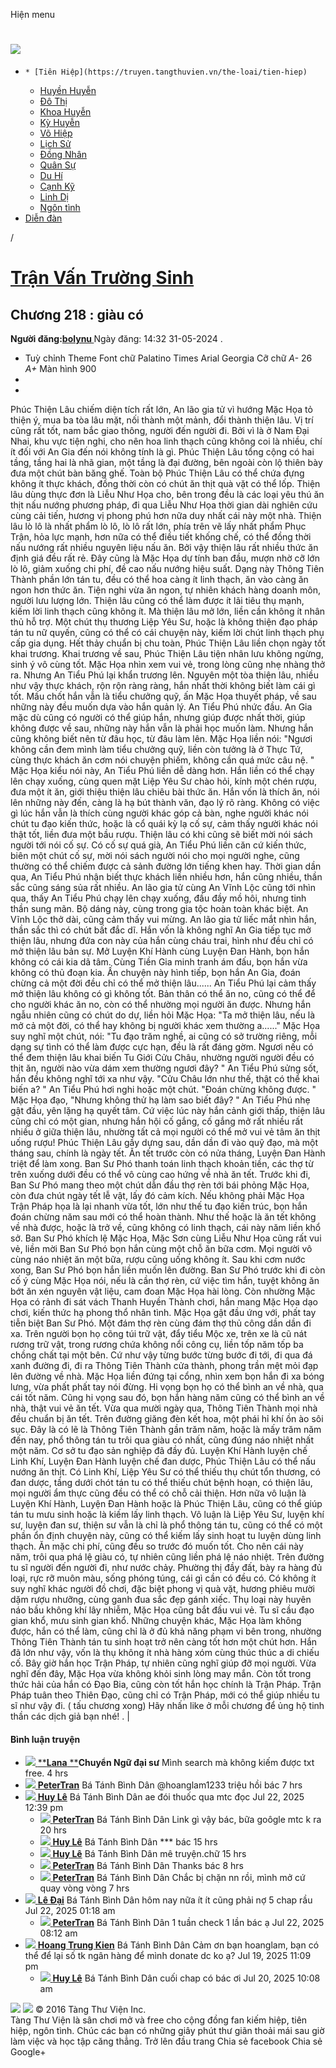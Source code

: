 Hiện menu
# [ ![](https://truyen.tangthuvien.vn/images/logo-web-gray.png) ](https://truyen.tangthuvien.vn "doc truyen")
  *     * [Tiên Hiệp](https://truyen.tangthuvien.vn/the-loai/tien-hiep)
    * [Huyền Huyễn](https://truyen.tangthuvien.vn/the-loai/huyen-huyen)
    * [Đô Thị](https://truyen.tangthuvien.vn/the-loai/do-thi)
    * [Khoa Huyễn](https://truyen.tangthuvien.vn/the-loai/khoa-huyen)
    * [Kỳ Huyễn](https://truyen.tangthuvien.vn/the-loai/ky-huyen)
    * [Võ Hiệp](https://truyen.tangthuvien.vn/the-loai/vo-hiep)
    * [Lịch Sử](https://truyen.tangthuvien.vn/the-loai/lich-su)
    * [Đồng Nhân](https://truyen.tangthuvien.vn/the-loai/dong-nhan)
    * [Quân Sự](https://truyen.tangthuvien.vn/the-loai/quan-su)
    * [Du Hí](https://truyen.tangthuvien.vn/the-loai/du-hi)
    * [Cạnh Kỹ](https://truyen.tangthuvien.vn/the-loai/canh-ky)
    * [Linh Dị](https://truyen.tangthuvien.vn/the-loai/linh-di)
    * [Ngôn tình](https://ngontinh.tangthuvien.vn/)
  * [Diễn đàn](http://tangthuvien.vn/forum)


/
# [Trận Vấn Trường Sinh](https://truyen.tangthuvien.vn/doc-truyen/tran-van-truong-sinh "Trận Vấn Trường Sinh")
## Chương 218 : giàu có
**Người đăng:[bolynu ](https://truyen.tangthuvien.vn/converter/bolynu)**
Ngày đăng: 14:32 31-05-2024
. 
  * Tuỳ chỉnh
Theme
Font chữ
Palatino Times Arial Georgia
Cỡ chữ
_A-_ 26 _A+_
Màn hình
900
  * [](https://truyen.tangthuvien.vn/doc-truyen/tran-van-truong-sinh/chuong-218#list-comment "Bình luận")
  * [](https://truyen.tangthuvien.vn/nap-xu "Nạp tiền")


Phúc Thiện Lâu chiếm diện tích rất lớn, An lão gia tử vì hướng Mặc Họa tỏ thiện ý, mua ba tòa lâu mặt, nối thành một mảnh, đổi thành thiện lâu. Vị trí cũng rất tốt, nam bắc giao thông, người đến người đi. Bởi vì là ở Nam Đại Nhai, khu vực tiện nghi, cho nên hoa linh thạch cũng không coi là nhiều, chí ít đối với An Gia đến nói không tính là gì. Phúc Thiện Lâu tổng cộng có hai tầng, tầng hai là nhã gian, một tầng là đại đường, bên ngoài còn lộ thiên bày đưa một chút bàn băng ghế. Toàn bộ Phúc Thiện Lâu có thể chứa đựng không ít thực khách, đồng thời còn có chút ăn thịt quà vặt có thể lốp. Thiện lâu dùng thực đơn là Liễu Như Họa cho, bên trong đều là các loại yêu thú ăn thịt nấu nướng phương pháp, đi qua Liễu Như Họa thời gian dài nghiên cứu cùng cải tiến, hương vị phong phú hơn nữa duy nhất cái này một nhà. Thiện lâu lò lô là nhất phẩm lò lô, lò lô rất lớn, phía trên vẽ lấy nhất phẩm Phục Trận, hỏa lực mạnh, hơn nữa có thể điều tiết khống chế, có thể đồng thời nấu nướng rất nhiều nguyên liệu nấu ăn. Bởi vậy thiện lâu rất nhiều thức ăn định giá đều rất rẻ. Đây cũng là Mặc Họa dự tính ban đầu, mượn nhờ cỡ lớn lò lô, giảm xuống chi phí, đề cao nấu nướng hiệu suất. Dạng này Thông Tiên Thành phần lớn tán tu, đều có thể hoa càng ít linh thạch, ăn vào càng ăn ngon hơn thức ăn. Tiện nghi vừa ăn ngon, tự nhiên khách hàng doanh môn, người lưu lượng lớn. Thiện lâu cũng có thể làm được ít lãi tiêu thụ mạnh, kiếm lời linh thạch cũng không ít. Mà thiện lâu mở lớn, liền cần không ít nhân thủ hỗ trợ. Một chút thụ thương Liệp Yêu Sư, hoặc là không thiện đạo pháp tán tu nữ quyến, cũng có thể có cái chuyện này, kiếm lời chút linh thạch phụ cấp gia dụng. Hết thảy chuẩn bị chu toàn, Phúc Thiện Lâu liền chọn ngày tốt khai trương. Khai trương về sau, Phúc Thiện Lâu tiện nhân lưu không ngừng, sinh ý vô cùng tốt. Mặc Họa nhìn xem vui vẻ, trong lòng cũng nhẹ nhàng thở ra. Nhưng An Tiểu Phú lại khẩn trương lên. Nguyên một tòa thiện lâu, nhiều như vậy thực khách, rộn rộn ràng ràng, hắn nhất thời không biết làm cái gì tốt. Mấu chốt hắn vẫn là tiểu chưởng quỹ, ấn Mặc Họa thuyết pháp, về sau những này đều muốn dựa vào hắn quản lý. An Tiểu Phú nhức đầu. An Gia mặc dù cũng có người có thể giúp hắn, nhưng giúp được nhất thời, giúp không được về sau, những này hắn vẫn là phải học muốn làm. Nhưng hắn cũng không biết nên từ đâu học, từ đâu làm lên. Mặc Họa liền nói: "Ngươi không cần đem mình làm tiểu chưởng quỹ, liền còn tưởng là ở Thực Tứ, cùng thực khách ăn cơm nói chuyện phiếm, không cần quá mức câu nệ. " Mặc Họa kiểu nói này, An Tiểu Phú liền dễ dàng hơn. Hắn liền có thể chạy lên chạy xuống, cùng quen mặt Liệp Yêu Sư chào hỏi, kính một chén rượu, đưa một ít ăn, giới thiệu thiện lâu chiêu bài thức ăn. Hắn vốn là thích ăn, nói lên những này đến, càng là hạ bút thành văn, đạo lý rõ ràng. Không có việc gì lúc hắn vẫn là thích cùng người khác góp cả bàn, nghe người khác nói chút tu đạo kiến thức, hoặc là cổ quái kỳ lạ cố sự, cảm thấy người khác nói thật tốt, liền đưa một bầu rượu. Thiện lâu có khi cũng sẽ biết mời nói sách người tới nói cố sự. Có cố sự quá già, An Tiểu Phú liền căn cứ kiến thức, biên một chút cố sự, mời nói sách người nói cho mọi người nghe, cũng thường có thể chiếm được cả sảnh đường lớn tiếng khen hay. Thời gian dần qua, An Tiểu Phú nhận biết thực khách liền nhiều hơn, hắn cũng nhiều, thần sắc cũng sáng sủa rất nhiều. An lão gia tử cùng An Vĩnh Lộc cũng tới nhìn qua, thấy An Tiểu Phú chạy lên chạy xuống, đầu đầy mồ hôi, nhưng tinh thần sung mãn. Bộ dáng này, cùng trong gia tộc hoàn toàn khác biệt. An Vĩnh Lộc thở dài, cũng cảm thấy vui mừng. An lão gia tử liếc mắt nhìn hắn, thần sắc thì có chút bất đắc dĩ. Hắn vốn là không nghĩ An Gia tiếp tục mở thiện lâu, nhưng đứa con này của hắn cùng cháu trai, hình như đều chỉ có mở thiện lâu bản sự. Mở Luyện Khí Hành cùng Luyện Đan Hành, bọn hắn không có cái kia dã tâm. Cùng Tiền Gia minh tranh ám đấu, bọn hắn vừa không có thủ đoạn kia. Ấn chuyện này hình tiếp, bọn hắn An Gia, đoán chừng cả một đời đều chỉ có thể mở thiện lâu...... An Tiểu Phú lại cảm thấy mở thiện lâu không có gì không tốt. Bản thân có thể ăn no, cũng có thể để cho người khác ăn no, còn có thể nhường mọi người ăn được. Nhưng hắn ngẫu nhiên cũng có chút do dự, liền hỏi Mặc Họa: "Ta mở thiện lâu, nếu là mở cả một đời, có thể hay không bị người khác xem thường a......" Mặc Họa suy nghĩ một chút, nói: "Tu đạo trăm nghề, ai cũng có sở trường riêng, mỗi dạng sự tình có thể làm được cực hạn, đều là rất đáng gờm. Ngươi nếu có thể đem thiện lâu khai biến Tu Giới Cửu Châu, nhường người người đều có thịt ăn, người nào vừa dám xem thường ngươi đây? " An Tiểu Phú sửng sốt, hắn đều không nghĩ tới xa như vậy. "Cửu Châu lớn như thế, thật có thể khai biến a? " An Tiểu Phú hơi nghi hoặc một chút. "Đoán chừng không được. " Mặc Họa đạo, "Nhưng không thử hạ làm sao biết đây? " An Tiểu Phú nhẹ gật đầu, yên lặng hạ quyết tâm. Cứ việc lúc này hắn cảnh giới thấp, thiện lâu cũng chỉ có một gian, nhưng hắn hội cố gắng, cố gắng mở rất nhiều rất nhiều ở giữa thiện lâu, nhường tất cả mọi người có thể mở vui vẻ tâm ăn thịt uống rượu! Phúc Thiện Lâu gầy dựng sau, dần dần đi vào quỹ đạo, mà một tháng sau, chính là ngày tết. Ăn tết trước còn có nửa tháng, Luyện Đan Hành triệt để làm xong. Ban Sư Phó thanh toán linh thạch khoản tiền, các thợ từ trên xuống dưới đều có thể vô cùng cao hứng về nhà ăn tết. Trước khi đi, Ban Sư Phó mang theo một chút dẫn đầu thợ rèn tới bái phỏng Mặc Họa, còn đưa chút ngày tết lễ vật, lấy đó cảm kích. Nếu không phải Mặc Họa Trận Pháp họa là lại nhanh vừa tốt, lớn như thế tu đạo kiến trúc, bọn hắn đoán chừng năm sau mới có thể hoàn thành. Như thế hoặc là ăn tết không về nhà được, hoặc là trở về, cũng không có linh thạch, cái này năm liền khổ sở. Ban Sư Phó khích lệ Mặc Họa, Mặc Sơn cùng Liễu Như Họa cũng rất vui vẻ, liền mời Ban Sư Phó bọn hắn cùng một chỗ ăn bữa cơm. Mọi người vô cùng náo nhiệt ăn một bữa, rượu cũng uống không ít. Sau khi cơm nước xong, Ban Sư Phó bọn hắn liền muốn lên đường. Ban Sư Phó trước khi đi còn cố ý cùng Mặc Họa nói, nếu là cần thợ rèn, cứ việc tìm hắn, tuyệt không ăn bớt ăn xén nguyên vật liệu, cam đoan Mặc Họa hài lòng. Còn nhường Mặc Họa có rảnh đi sát vách Thanh Huyền Thành chơi, hắn mang Mặc Họa dạo chơi, kiến thức hạ phong thổ nhân tình. Mặc Họa gật đầu ứng với, phất tay tiễn biệt Ban Sư Phó. Một đám thợ rèn cùng đám thợ thủ công dần dần đi xa. Trên người bọn họ cõng túi trữ vật, đẩy tiểu Mộc xe, trên xe là cũ nát rương trữ vật, trong rương chứa không nổi công cụ, liền tốp năm tốp ba chồng chất tại một bên. Cứ như vậy từng bước từng bước đi tới, đi qua đá xanh đường đi, đi ra Thông Tiên Thành cửa thành, phong trần mệt mỏi đạp lên đường về nhà. Mặc Họa liền đứng tại cổng, nhìn xem bọn hắn đi xa bóng lưng, vừa phất phất tay nói đừng. Hi vọng bọn họ có thể bình an về nhà, qua cái tốt năm. Cũng hi vọng sau đó, bọn hắn hàng năm cũng có thể bình an về nhà, thật vui vẻ ăn tết. Vừa qua mười ngày qua, Thông Tiên Thành mọi nhà đều chuẩn bị ăn tết. Trên đường giăng đèn kết hoa, một phái hỉ khí ồn ào sôi sục. Đây là có lẽ là Thông Tiên Thành gần trăm năm, hoặc là mấy trăm năm đến nay, phổ thông tán tu trôi qua giàu có nhất, cũng đúng náo nhiệt nhất một năm. Cơ sở tu đạo sản nghiệp đã đầy đủ. Luyện Khí Hành luyện chế Linh Khí, Luyện Đan Hành luyện chế đan dược, Phúc Thiện Lâu có thể nấu nướng ăn thịt. Có Linh Khí, Liệp Yêu Sư có thể thiếu thụ chút tổn thương, có đan dược, tầng dưới chót tán tu có thể thiếu chút bệnh hoạn, có thiện lâu, mọi người ẩm thực cũng đều có thể có chỗ cải thiện. Hơn nữa vô luận là Luyện Khí Hành, Luyện Đan Hành hoặc là Phúc Thiện Lâu, cũng có thể giúp tán tu mưu sinh hoặc là kiếm lấy linh thạch. Vô luận là Liệp Yêu Sư, luyện khí sư, luyện đan sư, thiện sư vẫn là chỉ là phổ thông tán tu, cũng có thể có một phần ổn định chuyện này, cũng có thể kiếm lấy sinh hoạt tu luyện dùng linh thạch. Ăn mặc chi phí, cũng đều so trước đó muốn tốt. Cho nên cái này năm, trôi qua phá lệ giàu có, tự nhiên cũng liền phá lệ náo nhiệt. Trên đường tu sĩ người đến người đi, như nước chảy. Phường thị đầy đất, bày ra hàng đủ loại, rực rỡ muôn màu, sống phóng túng, cái gì cần có đều có. Có không ít suy nghĩ khác người đồ chơi, đặc biệt phong vị quà vặt, hương phiêu mười dặm rượu nhưỡng, cùng ganh đua sắc đẹp gánh xiếc. Thụ loại này huyên náo bầu không khí lây nhiễm, Mặc Họa cũng bắt đầu vui vẻ. Tu sĩ cầu đạo gian khổ, mưu sinh gian khổ. Những chuyện khác, Mặc Họa làm không được, hắn có thể làm, cũng chỉ là ở đủ khả năng phạm vi bên trong, nhường Thông Tiên Thành tán tu sinh hoạt trở nên càng tốt hơn một chút hơn. Hắn đã lớn như vậy, vốn là thụ không ít nhà hàng xóm cùng thúc thúc a di chiếu cố. Bây giờ hắn học Trận Pháp, tự nhiên cũng nghĩ giúp đỡ mọi người. Vừa nghĩ đến đây, Mặc Họa vừa không khỏi sinh lòng may mắn. Còn tốt trong thức hải của hắn có Đạo Bia, cũng còn tốt hắn học chính là Trận Pháp. Trận Pháp tuân theo Thiên Đạo, cũng chỉ có Trận Pháp, mới có thể giúp nhiều tu sĩ như vậy đi. ( tấu chương xong) 
Hãy nhấn like ở mỗi chương để ủng hộ tinh thần các dịch giả bạn nhé!
. 
|
#### Bình luận truyện
  * [ ![](https://truyen.tangthuvien.vn/images/default-avatar.jpeg) ](https://truyen.tangthuvien.vn/converter/Lana)
[****Lana** **](https://truyen.tangthuvien.vn/converter/Lana)**Chuyển Ngữ đại sư**
Mình search mà không kiếm được txt free. 
4 hrs
  * [ ![](https://www.nae.vn/ttv/ttv/public/images_user/544944.png) ](https://truyen.tangthuvien.vn/converter/PeterTran)
[**PeterTran**](https://truyen.tangthuvien.vn/converter/PeterTran) Bá Tánh Bình Dân
@hoanglam1233 triệu hồi bác
7 hrs
  * [ ![](https://www.nae.vn/ttv/ttv/public/images_user/de59337f745e75cbfbd7d6d3cabf22121c31a1ade65bc0da1b5d8e43c877a193.jpg) ](https://truyen.tangthuvien.vn/converter/1177452712761081?hash=fb)
[**Huy Lê**](https://truyen.tangthuvien.vn/converter/1177452712761081?hash=fb) Bá Tánh Bình Dân
ae đói thuốc qua mtc đọc 
Jul 22, 2025 12:39 pm
    * [ ![](https://www.nae.vn/ttv/ttv/public/images_user/544944.png) ](https://truyen.tangthuvien.vn/converter/PeterTran)
[**PeterTran**](https://truyen.tangthuvien.vn/converter/PeterTran) Bá Tánh Bình Dân
Link gì vậy bác, bữa goôgle mtc k ra 
20 hrs
    * [ ![](https://www.nae.vn/ttv/ttv/public/images_user/de59337f745e75cbfbd7d6d3cabf22121c31a1ade65bc0da1b5d8e43c877a193.jpg) ](https://truyen.tangthuvien.vn/converter/1177452712761081?hash=fb)
[**Huy Lê**](https://truyen.tangthuvien.vn/converter/1177452712761081?hash=fb) Bá Tánh Bình Dân
*** bác 
15 hrs
    * [ ![](https://www.nae.vn/ttv/ttv/public/images_user/de59337f745e75cbfbd7d6d3cabf22121c31a1ade65bc0da1b5d8e43c877a193.jpg) ](https://truyen.tangthuvien.vn/converter/1177452712761081?hash=fb)
[**Huy Lê**](https://truyen.tangthuvien.vn/converter/1177452712761081?hash=fb) Bá Tánh Bình Dân
mê truyện.chữ 
15 hrs
    * [ ![](https://www.nae.vn/ttv/ttv/public/images_user/544944.png) ](https://truyen.tangthuvien.vn/converter/PeterTran)
[**PeterTran**](https://truyen.tangthuvien.vn/converter/PeterTran) Bá Tánh Bình Dân
Thanks bác 
8 hrs
    * [ ![](https://www.nae.vn/ttv/ttv/public/images_user/544944.png) ](https://truyen.tangthuvien.vn/converter/PeterTran)
[**PeterTran**](https://truyen.tangthuvien.vn/converter/PeterTran) Bá Tánh Bình Dân
Chắc bị chặn nn rồi, mình mở cứ quay vòng vòng 
7 hrs
  * [ ![](https://www.nae.vn/ttv/ttv/public/images_user/0b38321298348a1a6f29e6759c099fc11bd511be38bdef512316154b7a3442c6.jpg) ](https://truyen.tangthuvien.vn/converter/1729807480507836?hash=fb)
[**Lê Đại**](https://truyen.tangthuvien.vn/converter/1729807480507836?hash=fb) Bá Tánh Bình Dân
hôm nay nữa ít ít cũng phải nợ 5 chap rầu 
Jul 22, 2025 01:18 am
    * [ ![](https://www.nae.vn/ttv/ttv/public/images_user/544944.png) ](https://truyen.tangthuvien.vn/converter/PeterTran)
[**PeterTran**](https://truyen.tangthuvien.vn/converter/PeterTran) Bá Tánh Bình Dân
1 tuần check 1 lần bác ạ 
Jul 22, 2025 08:12 am
  * [ ![](https://www.nae.vn/ttv/ttv/public/images_user/197d8a2b249d64075a1dbd471030d3f23100fc019ec46f5559c94d3e72628927.jpg) ](https://truyen.tangthuvien.vn/converter/10156919516538764?hash=fb)
[**Hoang Trung Kien**](https://truyen.tangthuvien.vn/converter/10156919516538764?hash=fb) Bá Tánh Bình Dân
Cảm ơn bạn hoanglam, bạn có thể để lại số tk ngân hàng để mình donate dc ko ạ?
Jul 19, 2025 11:09 pm
    * [ ![](https://www.nae.vn/ttv/ttv/public/images_user/de59337f745e75cbfbd7d6d3cabf22121c31a1ade65bc0da1b5d8e43c877a193.jpg) ](https://truyen.tangthuvien.vn/converter/1177452712761081?hash=fb)
[**Huy Lê**](https://truyen.tangthuvien.vn/converter/1177452712761081?hash=fb) Bá Tánh Bình Dân
cuối chap có bác ơi 
Jul 20, 2025 10:08 am


![](https://truyen.tangthuvien.vn/images/ajax-loader-tr.gif)
![](https://truyen.tangthuvien.vn/images/logo-web-gray.png)
© 2016 Tàng Thư Viện Inc.  
Tàng Thư Viện là sân chơi mở và free cho cộng đồng fan kiếm hiệp, tiên hiệp, ngôn tình. Chúc các bạn có những giây phút thư giãn thoải mái sau giờ làm việc và học tập căng thẳng. 
Trở lên đầu trang
Chia sẻ facebook
Chia sẻ Google+
